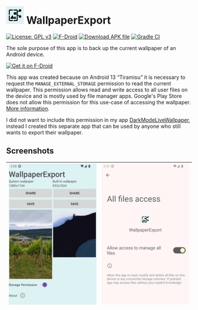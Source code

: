 # <img src="fastlane/metadata/android/en-US/images/icon.png" alt="Launcher icon" height="48"> WallpaperExport

[![License: GPL v3](https://img.shields.io/badge/License-GPL%20v3%20or%20later-a32d2a?logo=GNU)](https://www.gnu.org/licenses/gpl-3.0)
[![F-Droid](https://img.shields.io/f-droid/v/com.github.cvzi.wallpaperexport.svg?logo=f-droid)](https://f-droid.org/packages/com.github.cvzi.wallpaperexport/)
[![Download APK file](https://img.shields.io/github/release/cvzi/WallpaperExport.svg?label=Download%20apk&logo=android&color=3d8)](https://github.com/cvzi/WallpaperExport/releases/latest)
[![Gradle CI](https://img.shields.io/github/actions/workflow/status/cvzi/WallpaperExport/gradleCI.yml?branch=main&logo=github)](https://github.com/cvzi/WallpaperExport/actions/workflows/gradleCI.yml)

The sole purpose of this app is to back up the current wallpaper of an Android device.

[<img src="https://fdroid.gitlab.io/artwork/badge/get-it-on.png"
     alt="Get it on F-Droid"
     height="80">](https://f-droid.org/packages/com.github.cvzi.wallpaperexport/)

This app was created because on Android 13 “Tiramisu” it is necessary to request the `MANAGE_EXTERNAL_STORAGE` permission to read the current wallpaper. This permission allows read and write access to all user files on the device and is mostly used by file manager apps. Google's Play Store does not allow this permission for this use-case of accessing the wallpaper. [More information](https://developer.android.com/training/data-storage/manage-all-files).

I did not want to include this permission in my app [DarkModeLiveWallpaper](https://github.com/cvzi/darkmodewallpaper/), instead I created this separate app that can be used by anyone who still wants to export their wallpaper.

## Screenshots

| <img src="/fastlane/metadata/android/en-US/images/phoneScreenshots/1_en-US.png" alt="Main Activity" /> | <img src="docs/images/PermissionScreen.png" alt="Permission Screen"/> |
| --- | ---- |

